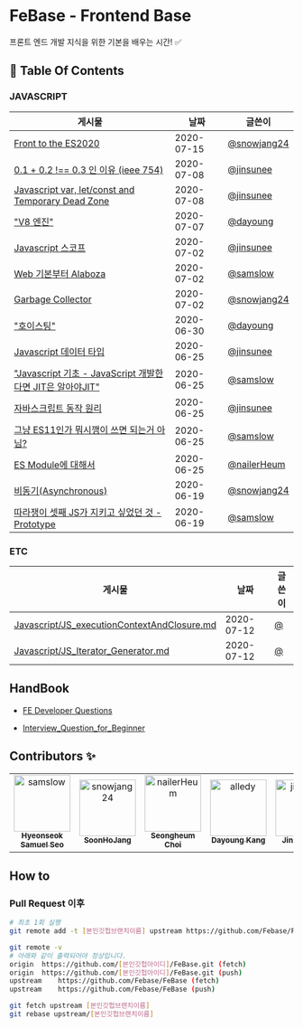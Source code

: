# FeBase - Frontend Base

프론트 엔드 개발 지식을 위한 기본을 배우는 시간! :white_check_mark:	

<!-- 이 항목은 절대 건드리지 말 것(자동화) -->
## :file_folder: Table Of Contents
<!-- toc starts -->

### JAVASCRIPT

게시물 | 날짜 | 글쓴이
---|---|---
[Front to the ES2020](https://github.com/Febase/FeBase/blob/master/Javascript/Javascript_ES2020.md)| 2020-07-15 | [@snowjang24](https://github.com/snowjang24)
[0.1 + 0.2 !== 0.3 인 이유 (ieee 754)](https://github.com/Febase/FeBase/blob/master/Javascript/JS_Number_Floating_Point.md)| 2020-07-08 | [@jinsunee](https://github.com/jinsunee)
[Javascript var, let/const and Temporary Dead Zone](https://github.com/Febase/FeBase/blob/master/Javascript/JS_variable_tdz.md)| 2020-07-08 | [@jinsunee](https://github.com/jinsunee)
["V8 엔진"](https://github.com/Febase/FeBase/blob/master/Javascript/V8_Engine.md)| 2020-07-07 | [@dayoung](https://github.com/dayoung)
[Javascript 스코프](https://github.com/Febase/FeBase/blob/master/Javascript/JS_Scope.md)| 2020-07-02 | [@jinsunee](https://github.com/jinsunee)
[Web 기본부터 Alaboza](https://github.com/Febase/FeBase/blob/master/Javascript/JS_Web_Working_Concept.md)| 2020-07-02 | [@samslow](https://github.com/samslow)
[Garbage Collector](https://github.com/Febase/FeBase/blob/master/Javascript/Garbage_Collector.md)| 2020-07-02 | [@snowjang24](https://github.com/snowjang24)
["호이스팅"](https://github.com/Febase/FeBase/blob/master/Javascript/Hoisting.md)| 2020-06-30 | [@dayoung](https://github.com/dayoung)
[Javascript 데이터 타입](https://github.com/Febase/FeBase/blob/master/Javascript/JS_DataType.md)| 2020-06-25 | [@jinsunee](https://github.com/jinsunee)
["Javascript 기초 - JavaScript 개발한다면 JIT은 알아야JIT"](https://github.com/Febase/FeBase/blob/master/Javascript/JIT.md)| 2020-06-25 | [@samslow](https://github.com/samslow)
[자바스크립트 동작 원리](https://github.com/Febase/FeBase/blob/master/Javascript/JS_Basic_movement.md)| 2020-06-25 | [@jinsunee](https://github.com/jinsunee)
[그냥 ES11인가 뭐시깽이 쓰면 되는거 아님?](https://github.com/Febase/FeBase/blob/master/Javascript/JS_Es6_Spec.md)| 2020-06-25 | [@samslow](https://github.com/samslow)
[ES Module에 대해서](https://github.com/Febase/FeBase/blob/master/Javascript/JS_ES_Module.md)| 2020-06-25 | [@nailerHeum](https://github.com/nailerHeum)
[비동기(Asynchronous)](https://github.com/Febase/FeBase/blob/master/Javascript/Asynchronous.md)| 2020-06-19 | [@snowjang24](https://github.com/snowjang24)
[따라쟁이 셋째 JS가 지키고 싶었던 것 - Prototype](https://github.com/Febase/FeBase/blob/master/Javascript/JS_Prototype.md)| 2020-06-19 | [@samslow](https://github.com/samslow)

### ETC

게시물 | 날짜 | 글쓴이
---|---|---
[Javascript/JS_executionContextAndClosure.md](https://github.com/Febase/FeBase/blob/master/Javascript/JS_executionContextAndClosure.md)| 2020-07-12 | [@](https://github.com/)
[Javascript/JS_Iterator_Generator.md](https://github.com/Febase/FeBase/blob/master/Javascript/JS_Iterator_Generator.md)| 2020-07-12 | [@](https://github.com/)
<!-- toc ends -->

## HandBook

* [FE Developer Questions](https://github.com/h5bp/Front-end-Developer-Interview-Questions/tree/master/src/translations/korean#JS-%EA%B4%80%EB%A0%A8-%EC%A7%88%EB%AC%B8)

* [Interview_Question_for_Beginner](https://github.com/JaeYeopHan/Interview_Question_for_Beginner)


## Contributors :sparkles:
<table>
    <tr>
        <td align="center">
            <a href="https://github.com/samslow">
                <img src="https://avatars1.githubusercontent.com/u/26738367?v=4" width="100;" alt="samslow"/>
                <br />
                <sub><b>Hyeonseok Samuel Seo</b></sub>
            </a>
        </td>
        <td align="center">
            <a href="https://github.com/snowjang24">
                <img src="https://avatars3.githubusercontent.com/u/26768201?v=4" width="100;" alt="snowjang24"/>
                <br />
                <sub><b>SoonHoJang</b></sub>
            </a>
        </td>
        <td align="center">
            <a href="https://github.com/nailerHeum">
                <img src="https://avatars0.githubusercontent.com/u/26620458?v=4" width="100;" alt="nailerHeum"/>
                <br />
                <sub><b>Seongheum Choi</b></sub>
            </a>
        </td>
        <td align="center">
            <a href="https://github.com/alledy">
                <img src="https://avatars3.githubusercontent.com/u/46309894?v=4" width="100;" alt="alledy"/>
                <br />
                <sub><b>Dayoung Kang</b></sub>
            </a>
        </td>
        <td align="center">
            <a href="https://github.com/jinsunee">
                <img src="https://avatars3.githubusercontent.com/u/31176502?v=4" width="100;" alt="jinsunee"/>
                <br />
                <sub><b>Jinsun Park</b></sub>
            </a>
        </td>
    </tr>
</table>

## How to

### Pull Request 이후



```bash
# 최초 1회 실행
git remote add -t [본인깃헙브랜치이름] upstream https://github.com/Febase/FeBase
```



```bash
git remote -v
# 아래와 같이 출력되어야 정상입니다.
origin	https://github.com/[본인깃헙아이디]/FeBase.git (fetch)
origin	https://github.com/[본인깃헙아이디]/FeBase.git (push)
upstream	https://github.com/Febase/FeBase (fetch)
upstream	https://github.com/Febase/FeBase (push)
```



```bash
git fetch upstream [본인깃헙브랜치이름]
git rebase upstream/[본인깃헙브랜치이름]
```


